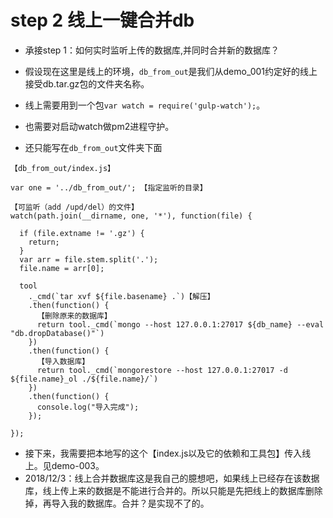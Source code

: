 # step 2 线上一键合并db

* 承接step 1：如何实时监听上传的数据库,并同时合并新的数据库？

* 假设现在这里是线上的环境，`db_from_out`是我们从demo_001约定好的线上接受db.tar.gz包的文件夹名称。
* 线上需要用到一个包`var watch = require('gulp-watch');`。
* 也需要对启动watch做pm2进程守护。
* 还只能写在`db_from_out`文件夹下面

```
【db_from_out/index.js】

var one = '../db_from_out/'; 【指定监听的目录】

【可监听（add /upd/del）的文件】
watch(path.join(__dirname, one, '*'), function(file) {

  if (file.extname != '.gz') {
    return;
  }
  var arr = file.stem.split('.');
  file.name = arr[0];

  tool
    ._cmd(`tar xvf ${file.basename} .`)【解压】
    .then(function() {
      【删除原来的数据库】
      return tool._cmd(`mongo --host 127.0.0.1:27017 ${db_name} --eval "db.dropDatabase()"`)
    })
    .then(function() {
      【导入数据库】
      return tool._cmd(`mongorestore --host 127.0.0.1:27017 -d ${file.name}_ol ./${file.name}/`)  
    })
    .then(function() {
      console.log("导入完成");
    });

});
```

* 接下来，我需要把本地写的这个【index.js以及它的依赖和工具包】传入线上。见demo-003。
* 2018/12/3：线上合并数据库这是我自己的臆想吧，如果线上已经存在该数据库，线上传上来的数据是不能进行合并的。所以只能是先把线上的数据库删除掉，再导入我的数据库。合并？是实现不了的。
